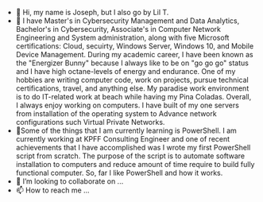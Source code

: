 - 👋 Hi, my name is Joseph, but I also go by Lil T.
- 👀 I have Master's in Cybersecurity Management and Data Analytics, Bachelor's in Cybersecurity, Associate's in Computer Network Engineering and System administration, along with 
five Microsoft certifications: Cloud, secuirty, Windows Server, Windows 10, and Mobile Device Management. During my academic career, I have been known as the "Energizer Bunny"
because I always like to be on "go go go" status and I have high octane-levels of energy and endurance. One of my hobbies are writing computer code, work on projects, pursue technical certifications, travel, and anything else. My paradise work environment is to do IT-related work at beach while having my Pina Coladas. Overall, I always enjoy working on computers. I have built of my one servers from installation of the operating system to Advance network configurations such Virtual Private Networks.
- 🌱Some of the things that I am currently learning is PowerShell. I am currently working at KPFF Consulting Engineer and one of recent achievements that I have accomplished was I wrote my first PowerShell script from scratch. The purpose of the script is to automate software installation to computers and reduce amount of time require to build fully functional computer. So, far I like PowerShell and how it works.
- 💞️ I’m looking to collaborate on ...
- 📫 How to reach me ...

<!---
LilTitanium/LilTitanium is a ✨ special ✨ repository because its `README.md` (this file) appears on your GitHub profile.
You can click the Preview link to take a look at your changes.
--->
